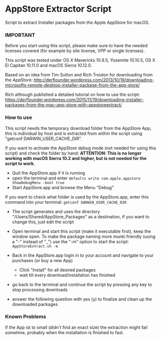 # AppStore Extractor Script
Script to extract Installer packages from the Apple AppStore for macOS. 

### IMPORTANT
Before you start using this script, please make sure to have the needed licenses covered (for example by site license, VPP or single licenses).

This script was tested under OS X Mavericks 10.9.5, Yosemite 10.10.5, OS X El Capitan 10.11.0 and macOS Sierra 10.12.0.

Based on an idea from Tim Sutton and Rich Trouton for downloading from the AppStore:
http://derflounder.wordpress.com/2013/10/19/downloading-microsofts-remote-desktop-installer-package-from-the-app-store/

Rich although published a detailed tutorial on how to use the script:
https://derflounder.wordpress.com/2015/11/19/downloading-installer-packages-from-the-mac-app-store-with-appstoreextract/


### How to use
This script needs the temporary download folder from the AppStore App, this is individual by host and is extracted from within the script using "getconf DARWIN_USER_CACHE_DIR".

If you want to activate the AppStore debug mode (not needed for using this script) and check the folder by hand:
__ATTENTION: This is no longer working with macOS Sierra 10.2 and higher, but is not needed for the script to work.__
  - Quit the AppStore.app if it is running
  - open the terminal and enter
    `defaults write com.apple.appstore ShowDebugMenu -bool true`
  - Start AppStore.app and browse the Menu "Debug"

If you want to check what folder is used by the AppStore.app, enter this command into your terminal:
`getconf DARWIN_USER_CACHE_DIR`

- The script generates and uses the directory "/Users/Shared/AppStore_Packages" as a destination, if you want to change this, just edit the script

- Open terminal and start this script (make it executable first), keep the window open. To make the package naming more munki friendly (using a "-" instead of "_") use the "-m" option to start the script: `AppStoreExtract.sh -m`

- Back in the AppStore.app login in to your account and navigate to your purchases (or buy a new App)
  - Click "Install" for all desired packages
  - wait till every download/installation has finished

- go back to the terminal and continue the script by pressing any key to stop processing downloads

- answer the following question with yes (y) to finalize and clean up the downloaded packages


### Known Problems
If the App ist to small (didn't find an exact size) the extraction might fail sometime, probably when the installation is finished to fast.
